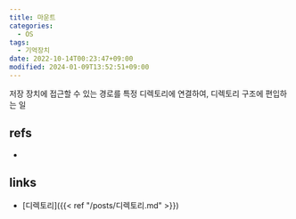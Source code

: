 ```yaml
---
title: 마운트
categories:
  - OS
tags:
  - 기억장치
date: 2022-10-14T00:23:47+09:00
modified: 2024-01-09T13:52:51+09:00
---
```

저장 장치에 접근할 수 있는 경로를 특정 디렉토리에 연결하여, 디렉토리 구조에 편입하는 일


## refs
- 


## links
- [디렉토리]({{< ref "/posts/디렉토리.md" >}})
